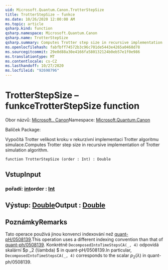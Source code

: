 ```yaml
---
uid: Microsoft.Quantum.Canon.TrotterStepSize
title: TrotterStepSize – funkce
ms.date: 10/26/2020 12:00:00 AM
ms.topic: article
qsharp.kind: function
qsharp.namespace: Microsoft.Quantum.Canon
qsharp.name: TrotterStepSize
qsharp.summary: Computes Trotter step size in recursive implementation of Trotter simulation algorithm.
ms.openlocfilehash: fabfbff74572b3c96c701de5443e4265a0468d78
ms.sourcegitcommit: 29e0d88a30e4166fa580132124b0eb57e1f0e986
ms.translationtype: MT
ms.contentlocale: cs-CZ
ms.lasthandoff: 10/27/2020
ms.locfileid: "92698796"
---
```

# <a name="trotterstepsize-function"></a><span data-ttu-id="38c38-102">TrotterStepSize – funkce</span><span class="sxs-lookup"><span data-stu-id="38c38-102">TrotterStepSize function</span></span>

<span data-ttu-id="38c38-103">Obor názvů: [Microsoft.. Canon](xref:Microsoft.Quantum.Canon)</span><span class="sxs-lookup"><span data-stu-id="38c38-103">Namespace: [Microsoft.Quantum.Canon](xref:Microsoft.Quantum.Canon)</span></span>

<span data-ttu-id="38c38-104">Balíček [](https://nuget.org/packages/)</span><span class="sxs-lookup"><span data-stu-id="38c38-104">Package: [](https://nuget.org/packages/)</span></span>


<span data-ttu-id="38c38-105">Vypočítá Trotter velikost kroku v rekurzivní implementaci Trotter algoritmu simulace.</span><span class="sxs-lookup"><span data-stu-id="38c38-105">Computes Trotter step size in recursive implementation of Trotter simulation algorithm.</span></span>

```qsharp
function TrotterStepSize (order : Int) : Double
```


## <a name="input"></a><span data-ttu-id="38c38-106">Vstup</span><span class="sxs-lookup"><span data-stu-id="38c38-106">Input</span></span>

### <a name="order--int"></a><span data-ttu-id="38c38-107">pořadí: [int](xref:microsoft.quantum.lang-ref.int)</span><span class="sxs-lookup"><span data-stu-id="38c38-107">order : [Int](xref:microsoft.quantum.lang-ref.int)</span></span>





## <a name="output--double"></a><span data-ttu-id="38c38-108">Výstup: [Double](xref:microsoft.quantum.lang-ref.double)</span><span class="sxs-lookup"><span data-stu-id="38c38-108">Output : [Double](xref:microsoft.quantum.lang-ref.double)</span></span>



## <a name="remarks"></a><span data-ttu-id="38c38-109">Poznámky</span><span class="sxs-lookup"><span data-stu-id="38c38-109">Remarks</span></span>

<span data-ttu-id="38c38-110">Tato operace používá jinou konvenci indexování než [quant-pH/0508139](https://arxiv.org/abs/quant-ph/0508139).</span><span class="sxs-lookup"><span data-stu-id="38c38-110">This operation uses a different indexing convention than that of [quant-ph/0508139](https://arxiv.org/abs/quant-ph/0508139).</span></span> <span data-ttu-id="38c38-111">Konkrétně `DecomposedIntoTimeStepsCA(_, 4)` odpovídá skalární $p _2 (\lambda) $ in quant-pH/0508139.</span><span class="sxs-lookup"><span data-stu-id="38c38-111">In particular, `DecomposedIntoTimeStepsCA(_, 4)` corresponds to the scalar $p_2(\lambda)$ in quant-ph/0508139.</span></span>